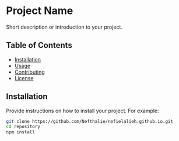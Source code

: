 # Project Name

Short description or introduction to your project.

## Table of Contents

- [Installation](#installation)
- [Usage](#usage)
- [Contributing](#contributing)
- [License](#license)

## Installation
  
Provide instructions on how to install your project. For example:

```bash
git clone https://github.com/Nefthalie/nefielalieh.github.io.git
cd repository
npm install
